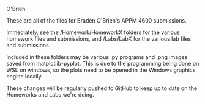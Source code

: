 O'Brien

These are all of the files for Braden O'Brien's APPM 4600 submissions.

Immediately, see the /Homework/HomeworkX folders for the various homework files and submissions, and /Labs/LabX for the various lab files and submissions.

Included in these folders may be various .py programs and .png images saved from matplotlib-pyplot. This is due to the programming being done on WSL on windows, so the plots need to be opened in the Windows graphics engine locally.

These changes will be regularly pushed to GitHub to keep up to date on the Homeworks and Labs we're doing.
